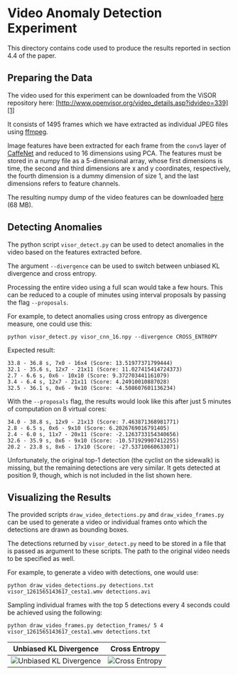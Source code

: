 Video Anomaly Detection Experiment
==================================

This directory contains code used to produce the results reported in section 4.4 of the paper.


Preparing the Data
------------------

The video used for this experiment can be downloaded from the ViSOR repository here: [http://www.openvisor.org/video_details.asp?idvideo=339][1]

It consists of 1495 frames which we have extracted as individual JPEG files using [ffmpeg][2].

Image features have been extracted for each frame from the `conv5` layer of [CaffeNet][3] and reduced to 16 dimensions using PCA. The features must be stored in a numpy file as a 5-dimensional array, whose first dimensions is time, the second and third dimensions are x and y coordinates, respectively, the fourth dimension is a dummy dimension of size 1, and the last dimensions refers to feature channels.

The resulting numpy dump of the video features can be downloaded [here][4] (68 MB).


Detecting Anomalies
-------------------

The python script `visor_detect.py` can be used to detect anomalies in the video based on the features extracted before.

The argument `--divergence` can be used to switch between unbiased KL divergence and cross entropy.

Processing the entire video using a full scan would take a few hours. This can be reduced to a couple of minutes using interval proposals by passing the flag `--proposals`.

For example, to detect anomalies using cross entropy as divergence measure, one could use this:

    python visor_detect.py visor_cnn_16.npy --divergence CROSS_ENTROPY

Expected result:

    33.8 - 36.8 s, 7x0 - 16x4 (Score: 13.51977371799444)
    32.1 - 35.6 s, 12x7 - 21x11 (Score: 11.027415414724373)
    2.7 - 6.6 s, 0x6 - 10x10 (Score: 9.372703441161079)
    3.4 - 6.4 s, 12x7 - 21x11 (Score: 4.24910010887028)
    32.5 - 36.1 s, 0x6 - 9x10 (Score: -4.508607601136234)

With the `--proposals` flag, the results would look like this after just 5 minutes of computation on 8 virtual cores:

    34.0 - 38.8 s, 12x9 - 21x13 (Score: 7.463871368981771)
    2.8 - 6.5 s, 0x6 - 9x10 (Score: 6.2026769016791405)
    2.4 - 6.0 s, 11x7 - 20x11 (Score: -2.1263733154340656)
    32.6 - 35.9 s, 0x6 - 9x10 (Score: -10.571929907412255)
    20.2 - 23.8 s, 8x6 - 17x10 (Score: -27.53710660633071)

Unfortunately, the original top-1 detection (the cyclist on the sidewalk) is missing, but the remaining detections are very similar.
It gets detected at position 9, though, which is not included in the list shown here.


Visualizing the Results
-----------------------

The provided scripts `draw_video_detections.py` and `draw_video_frames.py` can be used to generate a video or individual frames onto which the detections are drawn as bounding boxes.

The detections returned by `visor_detect.py` need to be stored in a file that is passed as argument to these scripts. The path to the original video needs to be specified as well.

For example, to generate a video with detections, one would use:

    python draw_video_detections.py detections.txt visor_1261565143617_cesta1.wmv detections.avi

Sampling individual frames with the top 5 detections every 4 seconds could be achieved using the following:

    python draw_video_frames.py detection_frames/ 5 4 visor_1261565143617_cesta1.wmv detections.txt

| Unbiased KL Divergence | Cross Entropy |
|:----------------------:|:-------------:|
| ![Unbiased KL Divergence][5] | ![Cross Entropy][6] |



[1]: http://www.openvisor.org/video_details.asp?idvideo=339
[2]: http://ffmpeg.org/
[3]: https://github.com/BVLC/caffe/tree/master/models/bvlc_reference_caffenet
[4]: https://drive.google.com/open?id=1QSF0rC6zFt4fyGvpbD18Bh2JTtmOtEmB
[5]: https://user-images.githubusercontent.com/7915048/42508044-79f6567e-8447-11e8-9267-4ef861e8a948.gif
[6]: https://user-images.githubusercontent.com/7915048/42508043-79dcb32c-8447-11e8-90da-ff524182aed9.gif